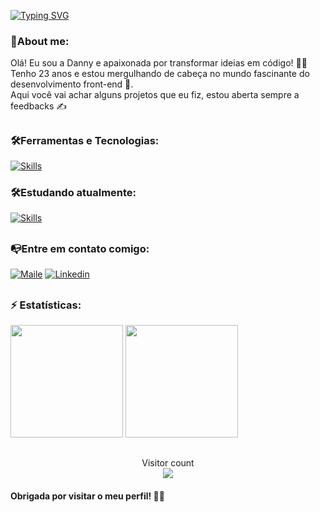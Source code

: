 [![Typing SVG](https://readme-typing-svg.herokuapp.com?font=Playfair+Display&weight=600&size=28&duration=4995&pause=1000&color=A73CCA&background=FF6AE300&center=true&vCenter=true&random=false&width=570&lines=%F0%9F%91%8B+Hello!+Welcome+to+my+Github+profile+%F0%9F%A4%8D)](https://git.io/typing-svg)

###  💬About me:
Olá! Eu sou a Danny e apaixonada por transformar ideias em código! 👩‍💻
<br>
Tenho 23 anos e estou mergulhando de cabeça no mundo fascinante do desenvolvimento front-end 📲.
<br>
Aqui você vai achar alguns projetos que eu fiz, estou aberta sempre a feedbacks ✍️

##

### 🛠️Ferramentas e Tecnologias:
[![Skills](https://skillicons.dev/icons?i=javascript,typescript,react,nextjs,css,sass,bootstrap,figma,git,tailwind,vite,angular)](https://skillicons.dev)

### 🛠️Estudando atualmente:
[![Skills](https://skillicons.dev/icons?i=nextjs,mysql,java)](https://skillicons.dev)

 ##
 
### 📭Entre em contato comigo:
 [<img alt="Maile" src="https://img.shields.io/badge/mail-FFFFFF?style=for-the-badge&logo=mail&logoColor=black"/>](mailto:daniellymarques0028@gmail.com)
 [<img alt="Linkedin" src="https://img.shields.io/badge/-linkedin-%230077B5?style=for-the-badge&logo=linkedin&logoColor=white"/>](https://www.linkedin.com/in/danny-marques/)


 ##

 ### ⚡ Estatísticas:
<div>
<img loading="lazy" height="180em" src="https://github-readme-stats.vercel.app/api/top-langs/?username=dannycmmarques&layout=compact&langs_count=7&theme=radical"/>
<img loading="lazy" height="180em" src="http://github-readme-streak-stats.herokuapp.com/?user=dannycmmarques&amp;theme=radical">
</div>

##

<p align="center"> 
  Visitor count<br>
  <img src="https://profile-counter.glitch.me/dannycmmarques/count.svg" />
</p>
 
 #### Obrigada por visitar o meu perfil! 🚀✨ 




